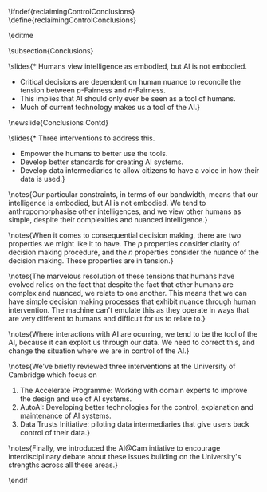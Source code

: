 \ifndef{reclaimingControlConclusions}
\define{reclaimingControlConclusions}

\editme

\subsection{Conclusions}

\slides{* Humans view intelligence as embodied, but AI is not embodied.
* Critical decisions are dependent on human nuance to reconcile the tension between $p$-Fairness and $n$-Fairness.
* This implies that AI should only ever be seen as a tool of humans.
* Much of current technology makes us a tool of the AI.}

\newslide{Conclusions Contd}

\slides{* Three interventions to address this.
  * Empower the humans to better use the tools.
  * Develop better standards for creating AI systems.
  * Develop data intermediaries to allow citizens to have a voice in how their data is used.}
  
\notes{Our particular constraints, in terms of our bandwidth, means that our intelligence is embodied, but AI is not embodied. We tend to anthropomorphasise other intelligences, and we view other humans as simple, despite their complexities and nuanced intelligence.}

\notes{When it comes to consequential decision making, there are two properties we might like it to have. The $p$ properties consider clarity of decision making procedure, and the $n$ properties consider the nuance of the decision making. These properties are in tension.}

\notes{The marvelous resolution of these tensions that humans have evolved relies on the fact that despite the fact that other humans are complex and nuanced, we relate to one another. This means that we can have simple decision making processes that exhibit nuance through human intervention. The machine can't emulate this as they operate in ways that are very different to humans and difficult for us to relate to.}

\notes{Where interactions with AI are ocurring, we tend to be the tool of the AI, because it can exploit us through our data. We need to correct this, and change the situation where we are in control of the AI.}

\notes{We've briefly reviewed three interventions at the University of Cambridge which focus on 

1. The Accelerate Programme: Working with domain experts to improve the design and use of AI systems.
2. AutoAI: Developing better technologies for the control, explanation and maintenance of AI systems.
3. Data Trusts Initiative: piloting data intermediaries that give users back control of their data.}

\notes{Finally, we introduced the AI@Cam intiative to encourage interdisciplinary debate about these issues building on the University's strengths across all these areas.}
  
\endif
